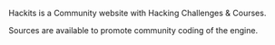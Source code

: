 Hackits is a Community website with Hacking Challenges & Courses.

Sources are available to promote community coding of the engine.